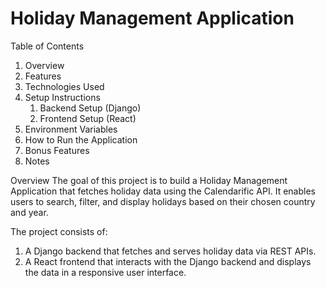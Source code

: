 # Holiday Management Application
Table of Contents
1. Overview
2. Features
3. Technologies Used
4. Setup Instructions
    1. Backend Setup (Django)
    2. Frontend Setup (React)
5. Environment Variables
6. How to Run the Application
7. Bonus Features
8. Notes


Overview
The goal of this project is to build a Holiday Management Application that fetches holiday data using the Calendarific API. It enables users to search, filter, and display holidays based on their chosen country and year.

The project consists of:
  1. A Django backend that fetches and serves holiday data via REST APIs.
  2. A React frontend that interacts with the Django backend and displays the data in a responsive user interface.
